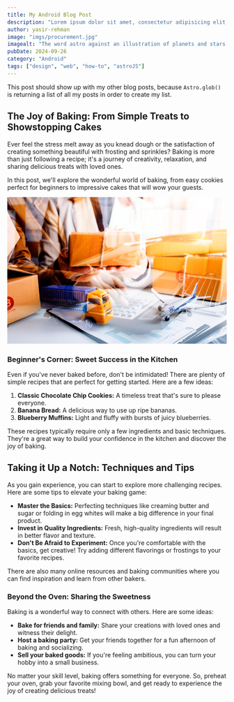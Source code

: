 ```yaml
---
title: My Android Blog Post
description: "Lorem ipsum dolor sit amet, consectetur adipisicing elit. Recusandae dolores, possimus pariatur animi temporibus nesciunt praesentiu"
author: yasir-rehman
image: "imgs/procurement.jpg"
imagealt: "The word astro against an illustration of planets and stars."
pubDate: 2024-09-26
category: "Android"
tags: ["design", "web", "how-to", "astroJS"]
---
```


This post should show up with my other blog posts, because `Astro.glob()` is returning a list of all my posts in order to create my list.

## The Joy of Baking: From Simple Treats to Showstopping Cakes

Ever feel the stress melt away as you knead dough or the satisfaction of creating something beautiful with frosting and sprinkles? Baking is more than just following a recipe; it's a journey of creativity, relaxation, and sharing delicious treats with loved ones.

In this post, we'll explore the wonderful world of baking, from easy cookies perfect for beginners to impressive cakes that will wow your guests.


![Placeholder Image](./imgs/procurement.jpg)
### Beginner's Corner: Sweet Success in the Kitchen

Even if you've never baked before, don't be intimidated! There are plenty of simple recipes that are perfect for getting started. Here are a few ideas:

1. **Classic Chocolate Chip Cookies:** A timeless treat that's sure to please everyone. 
2. **Banana Bread:** A delicious way to use up ripe bananas. 
3. **Blueberry Muffins:** Light and fluffy with bursts of juicy blueberries.

These recipes typically require only a few ingredients and basic techniques. They're a great way to build your confidence in the kitchen and discover the joy of baking. 

## Taking it Up a Notch: Techniques and Tips

As you gain experience, you can start to explore more challenging recipes. Here are some tips to elevate your baking game:

* **Master the Basics:** Perfecting techniques like creaming butter and sugar or folding in egg whites will make a big difference in your final product.
* **Invest in Quality Ingredients:** Fresh, high-quality ingredients will result in better flavor and texture.
* **Don't Be Afraid to Experiment:** Once you're comfortable with the basics, get creative! Try adding different flavorings or frostings to your favorite recipes.

There are also many online resources and baking communities where you can find inspiration and learn from other bakers.

### Beyond the Oven: Sharing the Sweetness

Baking is a wonderful way to connect with others. Here are some ideas:

* **Bake for friends and family:** Share your creations with loved ones and witness their delight. 
* **Host a baking party:** Get your friends together for a fun afternoon of baking and socializing.
* **Sell your baked goods:** If you're feeling ambitious, you can turn your hobby into a small business.

No matter your skill level, baking offers something for everyone. So, preheat your oven, grab your favorite mixing bowl, and get ready to experience the joy of creating delicious treats!